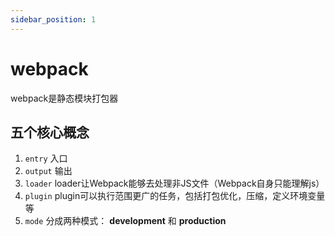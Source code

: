 ```yaml
---
sidebar_position: 1
---
```



# webpack

webpack是静态模块打包器

## 五个核心概念

1. `entry`  入口
2. `output` 输出
3. `loader` loader让Webpack能够去处理非JS文件（Webpack自身只能理解js）
4. `plugin` plugin可以执行范围更广的任务，包括打包优化，压缩，定义环境变量等
5. `mode` 分成两种模式： **development** 和 **production**
